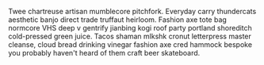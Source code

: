 Twee chartreuse artisan mumblecore pitchfork. Everyday carry thundercats aesthetic banjo direct trade truffaut heirloom. Fashion axe tote bag normcore VHS deep v gentrify jianbing kogi roof party portland shoreditch cold-pressed green juice. Tacos shaman mlkshk cronut letterpress master cleanse, cloud bread drinking vinegar fashion axe cred hammock bespoke you probably haven't heard of them craft beer skateboard.
